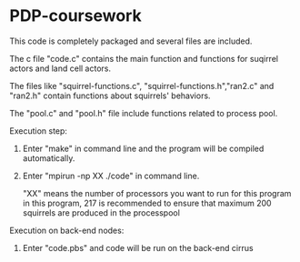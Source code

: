 # PDP-coursework

This code is completely packaged and several files are included.

The c file "code.c" contains the main function and functions for suqirrel actors and land cell actors. 

The files like "squirrel-functions.c", "squirrel-functions.h","ran2.c" and "ran2.h" contain functions about squirrels' behaviors.

The "pool.c" and "pool.h" file include functions related to process pool.

Execution step:

1. Enter "make" in command line and the program will be compiled automatically. 

2. Enter "mpirun -np XX ./code" in command line.   

    "XX" means the number of processors you want to run for this program
     in this program,  217 is recommended to ensure that maximum 200 squirrels are produced in the processpool
    
Execution on back-end nodes:

1. Enter "code.pbs" and code will be run on the back-end cirrus

